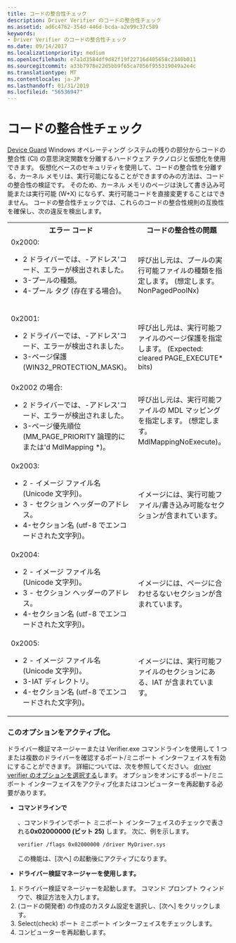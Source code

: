 ```yaml
---
title: コードの整合性チェック
description: Driver Verifier のコードの整合性チェック
ms.assetid: ad6c4762-354d-446d-bcda-a2e99c37c589
keywords:
- Driver Verifier のコードの整合性チェック
ms.date: 09/14/2017
ms.localizationpriority: medium
ms.openlocfilehash: e7a1d3584df9d82f19f22716d405658c2340b011
ms.sourcegitcommit: a33b7978e22d5bb9f65ca7056f955319049a2e4c
ms.translationtype: MT
ms.contentlocale: ja-JP
ms.lasthandoff: 01/31/2019
ms.locfileid: "56536947"
---
```

# <a name="code-integrity-checking"></a>コードの整合性チェック

[Device Guard](https://blogs.msdn.microsoft.com/windows_hardware_certification/2015/05/22/driver-compatibility-with-device-guard-in-windows-10/) Windows オペレーティング システムの残りの部分からコードの整合性 (CI) の意思決定関数を分離するハードウェア テクノロジと仮想化を使用できます。 仮想化ベースのセキュリティを使用して、コードの整合性を分離する、カーネル メモリは、実行可能になることができますのみの方法は、コードの整合性の検証です。 そのため、カーネル メモリのページは決して書き込み可能または実行可能 (W+X) にならず、実行可能コードを直接変更することはできません。 コードの整合性チェックでは、これらのコードの整合性規則の互換性を確保し、次の違反を検出します。

<table>
  <tr>
    <th>エラー コード</th>
    <th>コードの整合性の問題</th>
  </tr>
  <tr>
    <td>0x2000:
        <ul>
            <li>2 ドライバーでは、-アドレス&#39;コード、エラーが検出されました。</li>
            <li>3-プールの種類。</li>
            <li>4-プール タグ (存在する場合)。</li>
        </ul><br/>    </td>
    <td>呼び出し元は、プールの実行可能ファイルの種類を指定します。 (想定します。NonPagedPoolNx)</td>
  </tr>
  <tr>
    <td>0x2001:
        <ul><li>2 ドライバーでは、-アドレス&#39;コード、エラーが検出されました。</li>
        <li>3-ページ保護 (WIN32_PROTECTION_MASK)。
    </td>
    <td>呼び出し元は、実行可能ファイルのページ保護を指定します。 (Expected: cleared PAGE_EXECUTE* bits)</td>
  </tr>
  <tr>
    <td>0x2002 の場合:
        <ul><li>2 ドライバーでは、-アドレス&#39;コード、エラーが検出されました。</li>
            <li>3-ページ優先順位 (MM_PAGE_PRIORITY 論理的にまたは&#39;d MdlMapping *)。</li></ul>
    </td>
    <td>呼び出し元は、実行可能ファイルの MDL マッピングを指定します。 (想定します。MdlMappingNoExecute)。</td>
  </tr>
  <tr>
    <td>0x2003:
        <ul><li>2 - イメージ ファイル名 (Unicode 文字列)。</li>
            <li>3 - セクション ヘッダーのアドレス。</li>
            <li>4-セクション名 (utf-8 でエンコードされた文字列)。</li></ul>
    </td>
    <td>イメージには、実行可能ファイル/書き込み可能なセクションが含まれています。</td>
  </tr>
  <tr>
    <td>0x2004:
        <ul><li>2 - イメージ ファイル名 (Unicode 文字列)。</li>
            <li>3 - セクション ヘッダーのアドレス。</li>
            <li>4-セクション名 (utf-8 でエンコードされた文字列)。</li></ul>
    </td>
    <td>イメージには、ページに合わせるないセクションが含まれています。</td>
  </tr>
  <tr>
    <td>0x2005:
        <ul><li>2 - イメージ ファイル名 (Unicode 文字列)。</li>
            <li>3-IAT ディレクトリ。</li>
            <li>4-セクション名 (utf-8 でエンコードされた文字列)。</li><ul>
    </td>
    <td>イメージには、実行可能ファイルのセクションにある、IAT が含まれています。</td>
  </tr>
</table>

### <a name="activating-this-option"></a>このオプションをアクティブ化。

ドライバー検証マネージャーまたは Verifier.exe コマンドラインを使用して 1 つまたは複数のドライバーを確認するポート/ミニポート インターフェイスを有効にすることができます。 詳細については、次を参照してください。 [driver verifier のオプションを選択する](https://docs.microsoft.com/windows-hardware/drivers/devtest/selecting-driver-verifier-options)します。 オプションをオンにするポート/ミニポート インターフェイスをアクティブ化またはコンピューターを再起動する必要があります。

* **コマンドラインで**

    、コマンドラインでポート ミニポート インターフェイスのチェックで表される**0x02000000 (ビット 25)** します。 次に、例を示します。

    `verifier /flags 0x02000000 /driver MyDriver.sys`

    この機能は、[次へ] の起動後にアクティブになります。

* **ドライバー検証マネージャーを使用します。**

1. ドライバー検証マネージャーを起動します。 コマンド プロンプト ウィンドウで、検証方法を入力します。
2. (コードの開発者) の作成のカスタム設定を選択し、[次へ] をクリックします。
3. Select(check) ポート ミニポート インターフェイスをチェックします。
4. コンピューターを再起動します。
